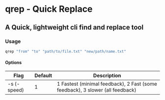 # qrep - Quick Replace

## A Quick, lightweight cli find and replace tool

### Usage

```bash
qrep "from" "to" "path/to/file.txt" "new/path/name.txt"
```


#### Options

| Flag | Default | Description |
| ---- | ------- | ----------- |
| -s (-speed) | 1 | 1 Fastest (minimal feedback), 2 Fast (some feedback), 3 slower (all feedback) |
